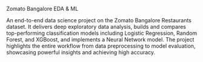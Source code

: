 Zomato Bangalore EDA & ML

An end-to-end data science project on the Zomato Bangalore Restaurants dataset. It delivers deep exploratory data analysis, builds and compares top-performing classification models including Logistic Regression, Random Forest, and XGBoost, and implements a Neural Network model. The project highlights the entire workflow from data preprocessing to model evaluation, showcasing powerful insights and achieving high accuracy.

